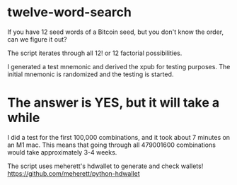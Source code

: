 # twelve-word-search
If you have 12 seed words of a Bitcoin seed, but you don't know the order, can we figure it out?

The script iterates through all 12! or 12 factorial possibilities.

I generated a test mnemonic and derived the xpub for testing purposes.  The initial mnemonic is randomized and the testing is started.

# The answer is YES, but it will take a while
I did a test for the first 100,000 combinations, and it took about 7 minutes on an M1 mac. This means that going through all 479001600 combinations would take approximately 3-4 weeks.

The script uses meherett's hdwallet to generate and check wallets! https://github.com/meherett/python-hdwallet
